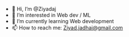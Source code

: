 - 👋 Hi, I’m @Ziyadaj
- 👀 I’m interested in Web dev / ML
- 🌱 I’m currently learning Web development
- 📫 How to reach me: Ziyad.jadhai@gmail.com

<!---
Ziyadaj/Ziyadaj is a ✨ special ✨ repository because its `README.md` (this file) appears on your GitHub profile.
You can click the Preview link to take a look at your changes.
--->
